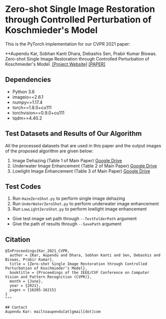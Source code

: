 # Zero-shot Single Image Restoration through Controlled Perturbation of Koschmieder's Model
This is the PyTorch implementation for our CVPR 2021 paper:

**Aupendu Kar, Sobhan Kanti Dhara, Debashis Sen, Prabir Kumar Biswas. Zero-shot Single Image Restoration through Controlled Perturbation of Koschmieder's Model. [[Project Website]](https://aupendu.github.io/zero-restore) [[PAPER]](https://openaccess.thecvf.com/content/CVPR2021/html/Kar_Zero-Shot_Single_Image_Restoration_Through_Controlled_Perturbation_of_Koschmieders_Model_CVPR_2021_paper.html)

## Dependencies
* Python 3.6
* imageio==2.6.1
* numpy==1.17.4
* torch==1.8.0+cu111
* torchvision==0.9.0+cu111
* tqdm==4.40.2

## Test Datasets and Results of Our Algorithm
All the processed datasets that are used in this paper and the output images of the proposed algorithm are given below: 
1. Image Dehazing (Table 1 of Main Paper) [Google Drive](https://drive.google.com/drive/folders/1Da1AHZNm0lfrpUYS9Ag1SIQ6QXkFdmHV?usp=sharing)
2. Underwater Image Enhancement (Table 2 of Main Paper) [Google Drive](https://drive.google.com/drive/folders/1EC5ui1sDnc4049CBpjZyz5WrMeTNyaqA?usp=sharing)
3. Lowlight Image Enhancement (Table 3 of Main Paper) [Google Drive](https://drive.google.com/drive/folders/196El-g_riGefDcrlT4AXx8biZ9n4WTHE?usp=sharing)

## Test Codes
1. Run ``HazeZeroShot.py`` to perform single image dehazing
2. Run ``UnderWaterZeroShot.py`` to perform underwater image enhancement
3. Run ``LowLightZeroShot.py`` to perform lowlight image enhancement

* Give test image set path through ``--TestFolderPath`` argument
* Give the path of results through ``--SavePath`` argument

## Citation
```
@InProceedings{Kar_2021_CVPR,
  author = {Kar, Aupendu and Dhara, Sobhan Kanti and Sen, Debashis and Biswas, Prabir Kumar},
  title = {Zero-shot Single Image Restoration through Controlled Perturbation of Koschmieder’s Model},
  booktitle = {Proceedings of the IEEE/CVF Conference on Computer Vision and Pattern Recognition (CVPR)},
  month = {June},
  year = {2021},
  pages = {16205-16215}
}
"""

## Contact
Aupendu Kar: mailtoaupendu[at]gmail[dot]com
